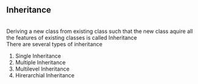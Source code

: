 <h2>Inheritance</h2>
<br>
Deriving a new class from existing class such that the new class aquire all the features of existing classes is called Inheritance
<br>
There are several types of inheritance
<ol>
<li>Single Inheritance</li>
<li>Multiple Inheritance</li>
<li>Multilevel Inheritance</li>
<li>Hirerarchial Inheritance</li>
</ol>